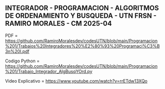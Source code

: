 ## INTEGRADOR - PROGRAMACION - ALGORITMOS DE ORDENAMIENTO Y BUSQUEDA - UTN FRSN - RAMIRO MORALES - CM 2025-04

PDF = https://github.com/RamiroMoralesdev/codesUTN/blob/main/Programacion%201/Trabajos%20Integradores%20%E2%80%93%20Programaci%C3%B3n%20I.pdf

Codigo Python = https://github.com/RamiroMoralesdev/codesUTN/blob/main/Programacion%201/Trabajo_Integrador_AlgBusqYOrd.py

Video Explicativo = https://www.youtube.com/watch?v=rrETdw13XQo 